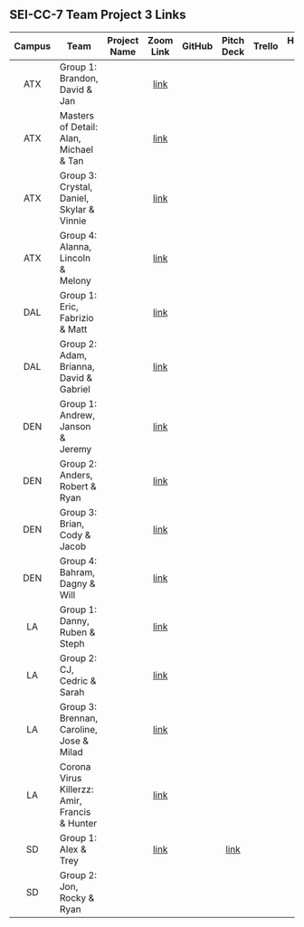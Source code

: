 ## SEI-CC-7 Team Project 3 Links

| Campus | Team | Project Name | Zoom Link | GitHub | Pitch Deck | Trello | Hosted Site |
|:---:|---|:---:|:---:|:---:|:---:|:---:|:---:|
| ATX | Group 1:<br>Brandon, David & Jan |  | [link](https://generalassembly.zoom.us/j/464166441) |  |  |  |  |
| ATX | Masters of Detail:<br>Alan, Michael & Tan |  | [link](https://generalassembly.zoom.us/j/944121346) |  |  |  |  |
| ATX | Group 3:<br>Crystal, Daniel, Skylar & Vinnie |  | [link](https://generalassembly.zoom.us/j/618072252) |  |  |  |  |
| ATX | Group 4:<br>Alanna, Lincoln & Melony |  | [link](https://generalassembly.zoom.us/j/257843851) |  |  |  |  |
| DAL | Group 1:<br>Eric, Fabrizio & Matt |  | [link](https://generalassembly.zoom.us/j/818379235) |  |  |  |  |
| DAL | Group 2:<br>Adam, Brianna, David & Gabriel |  | [link](https://generalassembly.zoom.us/j/949746161) |  |  |  |  |
| DEN | Group 1:<br>Andrew, Janson & Jeremy |  | [link](https://generalassembly.zoom.us/j/441702162) |  |  |  |  |
| DEN | Group 2:<br>Anders, Robert & Ryan |  | [link](https://generalassembly.zoom.us/j/426386582) |  |  |  |  |
| DEN | Group 3:<br>Brian, Cody & Jacob |  | [link](https://generalassembly.zoom.us/j/932598831) |  |  |  |  |
| DEN | Group 4:<br>Bahram, Dagny & Will |  | [link](https://generalassembly.zoom.us/j/993065454) |  |  |  |  |
| LA | Group 1:<br>Danny, Ruben & Steph |  | [link](https://generalassembly.zoom.us/j/613488574) |  |  |  |  |
| LA | Group 2:<br>CJ, Cedric & Sarah |  | [link](https://generalassembly.zoom.us/j/144208934) |  |  |  |  |
| LA | Group 3:<br>Brennan, Caroline, Jose & Milad |  | [link](https://generalassembly.zoom.us/j/632400007) |  |  |  |  |
| LA | Corona Virus Killerzz:<br>Amir, Francis & Hunter |  | [link](https://generalassembly.zoom.us/j/766986131) |  |  |  |  |
| SD | Group 1:<br>Alex & Trey |  | [link](https://generalassembly.zoom.us/j/233634067) |  | [link](https://generalassembly.zoom.us/j/336545666) |  |  |
| SD | Group 2:<br>Jon, Rocky & Ryan |  |  |  |  |  |  |